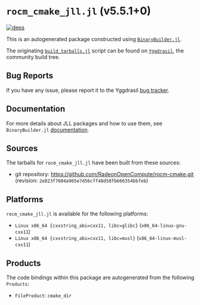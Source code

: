 # `rocm_cmake_jll.jl` (v5.5.1+0)

[![deps](https://juliahub.com/docs/rocm_cmake_jll/deps.svg)](https://juliahub.com/ui/Packages/rocm_cmake_jll/TKOq5?page=2)

This is an autogenerated package constructed using [`BinaryBuilder.jl`](https://github.com/JuliaPackaging/BinaryBuilder.jl).

The originating [`build_tarballs.jl`](https://github.com/JuliaPackaging/Yggdrasil/blob/b7ff928294d07d20418284f0880e1b8b2fad4ae0/R/rocm_cmake/rocm_cmake@5.5.1/build_tarballs.jl) script can be found on [`Yggdrasil`](https://github.com/JuliaPackaging/Yggdrasil/), the community build tree.

## Bug Reports

If you have any issue, please report it to the Yggdrasil [bug tracker](https://github.com/JuliaPackaging/Yggdrasil/issues).

## Documentation

For more details about JLL packages and how to use them, see `BinaryBuilder.jl` [documentation](https://docs.binarybuilder.org/stable/jll/).

## Sources

The tarballs for `rocm_cmake_jll.jl` have been built from these sources:

* git repository: https://github.com/RadeonOpenCompute/rocm-cmake.git (revision: `2e823f7604a965e7d56cff48d58fb666354bbfeb`)

## Platforms

`rocm_cmake_jll.jl` is available for the following platforms:

* `Linux x86_64 {cxxstring_abi=cxx11, libc=glibc}` (`x86_64-linux-gnu-cxx11`)
* `Linux x86_64 {cxxstring_abi=cxx11, libc=musl}` (`x86_64-linux-musl-cxx11`)

## Products

The code bindings within this package are autogenerated from the following `Products`:

* `FileProduct`: `cmake_dir`
